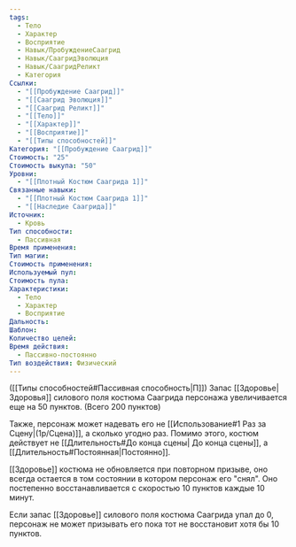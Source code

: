 ```yaml
---
tags:
  - Тело
  - Характер
  - Восприятие
  - Навык/ПробуждениеСаагрид
  - Навык/СаагридЭволюция
  - Навык/СаагридРеликт
  - Категория
Ссылки:
  - "[[Пробуждение Саагрид]]"
  - "[[Саагрид Эволюция]]"
  - "[[Саагрид Реликт]]"
  - "[[Тело]]"
  - "[[Характер]]"
  - "[[Восприятие]]"
  - "[[Типы способностей]]"
Категория: "[[Пробуждение Саагрид]]"
Стоимость: "25"
Стоимость выкупа: "50"
Уровни:
  - "[[Плотный Костюм Саагрида 1]]"
Связанные навыки:
  - "[[Плотный Костюм Саагрида 1]]"
  - "[[Наследие Саагрида]]"
Источник:
  - Кровь
Тип способности:
  - Пассивная
Время применения: 
Тип магии: 
Стоимость применения: 
Используемый пул: 
Стоимость пула: 
Характеристики:
  - Тело
  - Характер
  - Восприятие
Дальность: 
Шаблон: 
Количество целей: 
Время действия:
  - Пассивно-постоянно
Тип воздействия: Физический
---
```

([[Типы способностей#Пассивная способность|П]]) Запас [[Здоровье|Здоровья]] силового поля костюма Саагрида персонажа увеличивается еще на 50 пунктов. (Всего 200 пунктов)

Также, персонаж может надевать его не [[Использование#1 Раз за Сцену|(1р/Сцена)]], а сколько угодно раз.
Помимо этого, костюм действует не [[Длительность#До конца сцены| До конца сцены]], а [[Длительность#Постоянная|Постоянно]].

[[Здоровье]] костюма не обновляется при повторном призыве, оно всегда остается в том состоянии в котором персонаж его "снял". Оно постепенно восстанавливается с скоростью 10 пунктов каждые 10 минут. 

Если запас [[Здоровье]] силового поля костюма Саагрида упал до 0, персонаж не может призывать его пока тот не восстановит хотя бы 10 пунктов. 